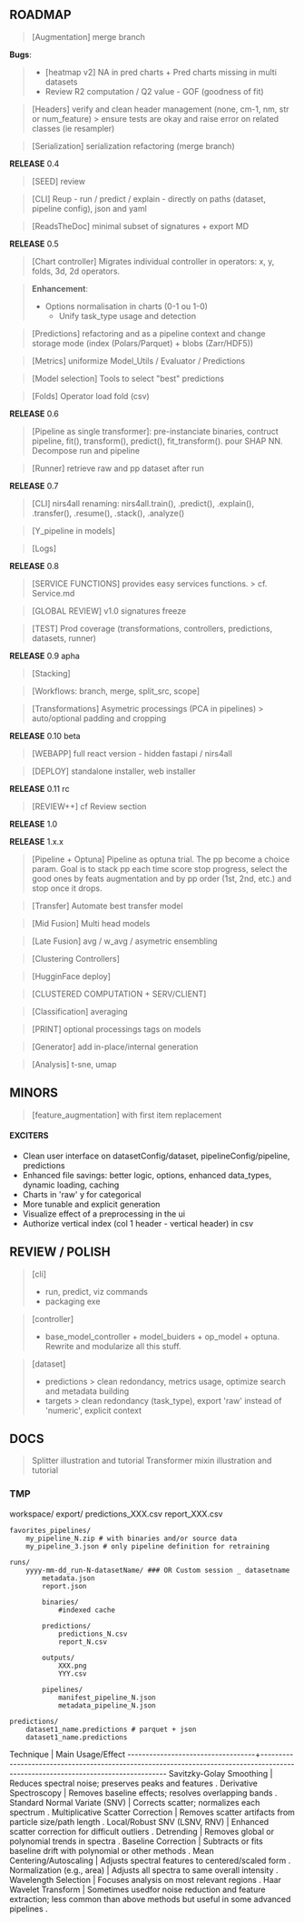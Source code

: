 ## ROADMAP ##

> [Augmentation] merge branch

**Bugs**:
>   - [heatmap v2] NA in pred charts + Pred charts missing in multi datasets
>   - Review R2 computation / Q2 value - GOF (goodness of fit)

> [Headers] verify and clean header management (none, cm-1, nm, str or num_feature) > ensure tests are okay and raise error on related classes (ie resampler)

> [Serialization] serialization refactoring (merge branch)

**RELEASE** 0.4

> [SEED] review

> [CLI]  Reup - run / predict / explain - directly on paths (dataset, pipeline config), json and yaml

> [ReadsTheDoc] minimal subset of signatures + export MD

**RELEASE** 0.5

> [Chart controller] Migrates individual controller in operators: x, y, folds, 3d, 2d operators.

> **Enhancement**:
> - Options normalisation in charts (0-1 ou 1-0)
>   - Unify task_type usage and detection

> [Predictions] refactoring and as a pipeline context and change storage mode (index (Polars/Parquet) + blobs (Zarr/HDF5))

> [Metrics] uniformize Model_Utils / Evaluator / Predictions

> [Model selection] Tools to select "best" predictions

> [Folds] Operator load fold (csv)

**RELEASE** 0.6

> [Pipeline as single transformer]: pre-instanciate binaries, contruct pipeline, fit(), transform(), predict(), fit_transform(). pour SHAP NN. Decompose run and pipeline

> [Runner] retrieve raw and pp dataset after run

**RELEASE** 0.7

> [CLI] nirs4all renaming: nirs4all.train(), .predict(), .explain(), .transfer(), .resume(), .stack(), .analyze()

> [Y_pipeline in models]

> [Logs]

**RELEASE** 0.8

> [SERVICE FUNCTIONS] provides easy services functions. > cf. Service.md

> [GLOBAL REVIEW] v1.0 signatures freeze

> [TEST] Prod coverage (transformations, controllers, predictions, datasets, runner)

**RELEASE**  0.9 apha

> [Stacking]

> [Workflows: branch, merge, split_src, scope]

> [Transformations] Asymetric processings (PCA in pipelines) > auto/optional padding and cropping

**RELEASE** 0.10 beta

> [WEBAPP] full react version - hidden fastapi / nirs4all

> [DEPLOY] standalone installer, web installer

**RELEASE** 0.11 rc

> [REVIEW++] cf Review section

**RELEASE** 1.0

**RELEASE** 1.x.x

> [Pipeline + Optuna] Pipeline as optuna trial. The pp become a choice param. Goal is to stack pp each time score stop progress, select the good ones by feats augmentation and by pp order (1st, 2nd, etc.) and stop once it drops.

> [Transfer] Automate best transfer model

> [Mid Fusion] Multi head models

> [Late Fusion] avg / w_avg / asymetric ensembling

> [Clustering Controllers]

> [HugginFace deploy]

> [CLUSTERED COMPUTATION + SERV/CLIENT]

> [Classification] averaging

> [PRINT] optional processings tags on models

> [Generator] add in-place/internal generation

> [Analysis] t-sne, umap


## MINORS ##

> [feature_augmentation] with first item replacement

#### EXCITERS ####
- Clean user interface on datasetConfig/dataset, pipelineConfig/pipeline, predictions
- Enhanced file savings: better logic, options, enhanced data_types, dynamic loading, caching
- Charts in 'raw' y for categorical
- More tunable and explicit generation
- Visualize effect of a preprocessing in the ui
- Authorize vertical index (col 1 header - vertical header) in csv

## REVIEW / POLISH ##
> [cli]
> - run, predict, viz commands
> - packaging exe

> [controller]
> - base_model_controller + model_buiders + op_model + optuna. Rewrite and modularize all this stuff.

> [dataset]
> - predictions > clean redondancy, metrics usage, optimize search and metadata building
> - targets > clean redondancy (task_type), export 'raw' instead of 'numeric', explicit context

## DOCS ##
> Splitter illustration and tutorial
> Transformer mixin illustration and tutorial

### TMP

workspace/
	export/
		predictions_XXX.csv
		report_XXX.csv

	favorites_pipelines/
		my_pipeline_N.zip # with binaries and/or source data
		my_pipeline_3.json # only pipeline definition for retraining

	runs/
		yyyy-mm-dd_run-N-datasetName/ ### OR Custom session _ datasetname
			metadata.json
			report.json

			binaries/
				#indexed cache

			predictions/
				predictions_N.csv
				report_N.csv

			outputs/
				XXX.png
				YYY.csv

			pipelines/
				manifest_pipeline_N.json
				metadata_pipeline_N.json

	predictions/
		dataset1_name.predictions # parquet + json
		dataset1_name.predictions


Technique                          |  Main Usage/Effect
-----------------------------------+----------------------------------------------------------------------------------------------------------------------------------
Savitzky-Golay Smoothing           |  Reduces spectral noise; preserves peaks and features .
Derivative Spectroscopy            |  Removes baseline effects; resolves overlapping bands .
Standard Normal Variate (SNV)      |  Corrects scatter; normalizes each spectrum .
Multiplicative Scatter Correction  |  Removes scatter artifacts from particle size/path length .
Local/Robust SNV (LSNV, RNV)       |  Enhanced scatter correction for difficult outliers .
Detrending                         |  Removes global or polynomial trends in spectra .
Baseline Correction                |  Subtracts or fits baseline drift with polynomial or other methods .
Mean Centering/Autoscaling         |  Adjusts spectral features to centered/scaled form .
Normalization (e.g., area)         |  Adjusts all spectra to same overall intensity .
Wavelength Selection               |  Focuses analysis on most relevant regions .
Haar Wavelet Transform             |  Sometimes usedfor noise reduction and feature extraction; less common than above methods but useful in some advanced pipelines .



